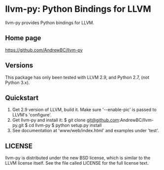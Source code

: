 # llvm-py: Python Bindings for LLVM #
llvm-py provides Python bindings for LLVM.

## Home page ##
https://github.com/AndrewBC/llvm-py

## Versions ##
This package has only been tested with LLVM 2.9, and Python 2.7, (not Python 3.x).

## Quickstart ##
1.  Get 2.9 version of LLVM, build it. Make sure '--enable-pic' is passed to LLVM's 'configure'.
2.  Get llvm-py and install it:
        $ git clone git@github.com:AndrewBC/llvm-py.git
        $ cd llvm-py
        $ python setup.py install
3.  See documentation at 'www/web/index.html' and examples under 'test'.

## LICENSE ##
llvm-py is distributed under the new BSD license, which is similar to the LLVM license itself.
See the file called LICENSE for the full license text.

